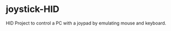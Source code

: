 joystick-HID
============

HID Project to control a PC with a joypad by emulating mouse and keyboard.

